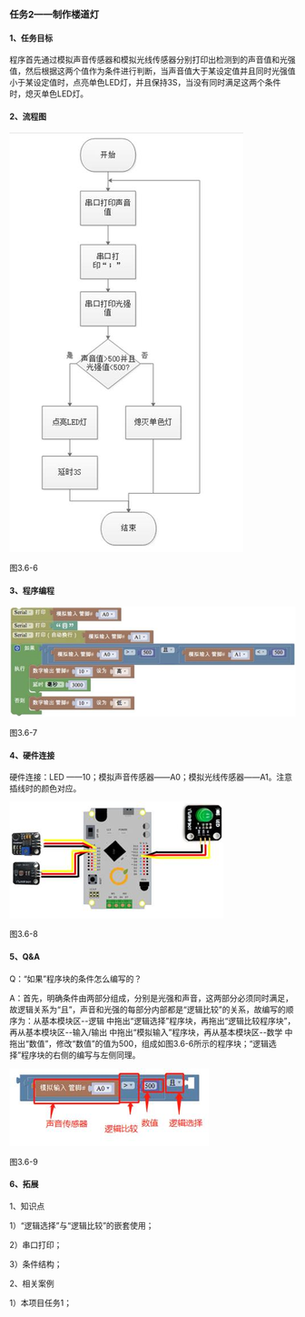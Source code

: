 ### 任务2——制作楼道灯

#### 1、任务目标

程序首先通过模拟声音传感器和模拟光线传感器分别打印出检测到的声音值和光强值，然后根据这两个值作为条件进行判断，当声音值大于某设定值并且同时光强值小于某设定值时，点亮单色LED灯，并且保持3S，当没有同时满足这两个条件时，熄灭单色LED灯。

#### 2、流程图

![img](/assets/image281.jpg)

图3.6-6

#### 3、程序编程

![img](/assets/image283.jpg)

图3.6-7

#### 4、硬件连接

硬件连接：LED ——10；模拟声音传感器——A0；模拟光线传感器——A1。注意插线时的颜色对应。

![img](/assets/image285.jpg)

图3.6-8

#### 5、Q&A

Q：“如果”程序块的条件怎么编写的？

A：首先，明确条件由两部分组成，分别是光强和声音，这两部分必须同时满足，故逻辑关系为“且”，声音和光强的每部分内部都是“逻辑比较”的关系，故编写的顺序为：从基本模块区--逻辑 中拖出“逻辑选择”程序块，再拖出“逻辑比较程序块”，再从基本模块区--输入/输出 中拖出“模拟输入”程序块，再从基本模块区--数学 中拖出“数值”，修改“数值”的值为500，组成如图3.6-6所示的程序块；“逻辑选择”程序块的右侧的编写与左侧同理。

![img](/assets/image287.jpg)

图3.6-9

#### 6、拓展

1、知识点

1）“逻辑选择”与“逻辑比较”的嵌套使用；

2）串口打印；

3）条件结构；

2、相关案例

1）本项目任务1；

### 